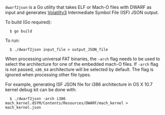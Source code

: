 `dwarf2json` is a Go utility that takes ELF or Mach-O files with DWARF as input and
generates [Volatilty3](https://github.com/volatilityfoundation/volatility3)
Intermediate Symbol File (ISF) JSON output.

To build (Go required):
```
  $ go build
```

To run:
```
  $ ./dwarf2json input_file > output_JSON_file
```

When processing universal FAT binaries, the `-arch` flag needs to be used to
select the architecture for one of the embedded mach-O files. If `-arch` flag
is not passed, `x86_64` architecture will be selected by default. The flag is
ignored when processing other file types.

For example, generating ISF JSON file for i386 architecture in OS X 10.7
kernel debug kit can be done with:

```
  $ ./dwarf2json -arch i386 mach_kernel.dSYM/Contents/Resources/DWARF/mach_kernel > mach_kernel.json
```
